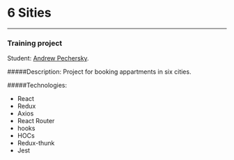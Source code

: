 # 6 Sities
---

### Training project

Student: [Andrew Pechersky](https://up.htmlacademy.ru/react/7/user/108766).

#####Description:
Project for booking appartments in six cities.

#####Technologies:
* React
* Redux
* Axios
* React Router
* hooks
* HOCs
* Redux-thunk
* Jest
